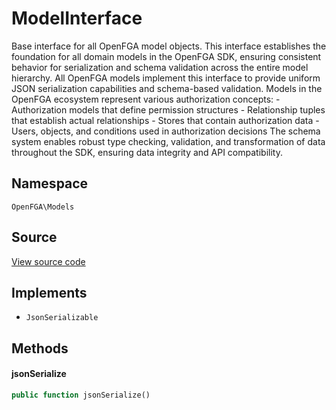 # ModelInterface

Base interface for all OpenFGA model objects. This interface establishes the foundation for all domain models in the OpenFGA SDK, ensuring consistent behavior for serialization and schema validation across the entire model hierarchy. All OpenFGA models implement this interface to provide uniform JSON serialization capabilities and schema-based validation. Models in the OpenFGA ecosystem represent various authorization concepts: - Authorization models that define permission structures - Relationship tuples that establish actual relationships - Stores that contain authorization data - Users, objects, and conditions used in authorization decisions The schema system enables robust type checking, validation, and transformation of data throughout the SDK, ensuring data integrity and API compatibility.

## Namespace
`OpenFGA\Models`

## Source
[View source code](https://github.com/evansims/openfga-php/blob/main/src/Models/ModelInterface.php)

## Implements
* `JsonSerializable`

## Methods

#### jsonSerialize

```php
public function jsonSerialize()
```
